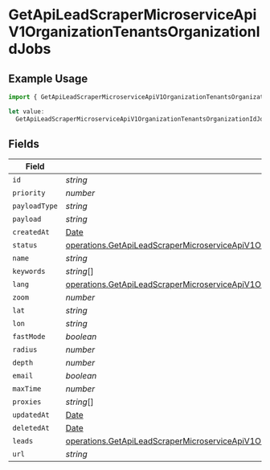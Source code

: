 # GetApiLeadScraperMicroserviceApiV1OrganizationTenantsOrganizationIdJobs

## Example Usage

```typescript
import { GetApiLeadScraperMicroserviceApiV1OrganizationTenantsOrganizationIdJobs } from "oppulence-backend-sdk/models/operations";

let value:
  GetApiLeadScraperMicroserviceApiV1OrganizationTenantsOrganizationIdJobs = {};
```

## Fields

| Field                                                                                                                                                                                                                                                                                  | Type                                                                                                                                                                                                                                                                                   | Required                                                                                                                                                                                                                                                                               | Description                                                                                                                                                                                                                                                                            |
| -------------------------------------------------------------------------------------------------------------------------------------------------------------------------------------------------------------------------------------------------------------------------------------- | -------------------------------------------------------------------------------------------------------------------------------------------------------------------------------------------------------------------------------------------------------------------------------------- | -------------------------------------------------------------------------------------------------------------------------------------------------------------------------------------------------------------------------------------------------------------------------------------- | -------------------------------------------------------------------------------------------------------------------------------------------------------------------------------------------------------------------------------------------------------------------------------------- |
| `id`                                                                                                                                                                                                                                                                                   | *string*                                                                                                                                                                                                                                                                               | :heavy_minus_sign:                                                                                                                                                                                                                                                                     | N/A                                                                                                                                                                                                                                                                                    |
| `priority`                                                                                                                                                                                                                                                                             | *number*                                                                                                                                                                                                                                                                               | :heavy_minus_sign:                                                                                                                                                                                                                                                                     | N/A                                                                                                                                                                                                                                                                                    |
| `payloadType`                                                                                                                                                                                                                                                                          | *string*                                                                                                                                                                                                                                                                               | :heavy_minus_sign:                                                                                                                                                                                                                                                                     | N/A                                                                                                                                                                                                                                                                                    |
| `payload`                                                                                                                                                                                                                                                                              | *string*                                                                                                                                                                                                                                                                               | :heavy_minus_sign:                                                                                                                                                                                                                                                                     | N/A                                                                                                                                                                                                                                                                                    |
| `createdAt`                                                                                                                                                                                                                                                                            | [Date](https://developer.mozilla.org/en-US/docs/Web/JavaScript/Reference/Global_Objects/Date)                                                                                                                                                                                          | :heavy_minus_sign:                                                                                                                                                                                                                                                                     | N/A                                                                                                                                                                                                                                                                                    |
| `status`                                                                                                                                                                                                                                                                               | [operations.GetApiLeadScraperMicroserviceApiV1OrganizationTenantsOrganizationIdTenantsResponse200ApplicationJSONResponseBodyStatus](../../models/operations/getapileadscrapermicroserviceapiv1organizationtenantsorganizationidtenantsresponse200applicationjsonresponsebodystatus.md) | :heavy_minus_sign:                                                                                                                                                                                                                                                                     | N/A                                                                                                                                                                                                                                                                                    |
| `name`                                                                                                                                                                                                                                                                                 | *string*                                                                                                                                                                                                                                                                               | :heavy_minus_sign:                                                                                                                                                                                                                                                                     | N/A                                                                                                                                                                                                                                                                                    |
| `keywords`                                                                                                                                                                                                                                                                             | *string*[]                                                                                                                                                                                                                                                                             | :heavy_minus_sign:                                                                                                                                                                                                                                                                     | N/A                                                                                                                                                                                                                                                                                    |
| `lang`                                                                                                                                                                                                                                                                                 | [operations.GetApiLeadScraperMicroserviceApiV1OrganizationTenantsOrganizationIdTenantsLang](../../models/operations/getapileadscrapermicroserviceapiv1organizationtenantsorganizationidtenantslang.md)                                                                                 | :heavy_minus_sign:                                                                                                                                                                                                                                                                     | N/A                                                                                                                                                                                                                                                                                    |
| `zoom`                                                                                                                                                                                                                                                                                 | *number*                                                                                                                                                                                                                                                                               | :heavy_minus_sign:                                                                                                                                                                                                                                                                     | N/A                                                                                                                                                                                                                                                                                    |
| `lat`                                                                                                                                                                                                                                                                                  | *string*                                                                                                                                                                                                                                                                               | :heavy_minus_sign:                                                                                                                                                                                                                                                                     | N/A                                                                                                                                                                                                                                                                                    |
| `lon`                                                                                                                                                                                                                                                                                  | *string*                                                                                                                                                                                                                                                                               | :heavy_minus_sign:                                                                                                                                                                                                                                                                     | N/A                                                                                                                                                                                                                                                                                    |
| `fastMode`                                                                                                                                                                                                                                                                             | *boolean*                                                                                                                                                                                                                                                                              | :heavy_minus_sign:                                                                                                                                                                                                                                                                     | N/A                                                                                                                                                                                                                                                                                    |
| `radius`                                                                                                                                                                                                                                                                               | *number*                                                                                                                                                                                                                                                                               | :heavy_minus_sign:                                                                                                                                                                                                                                                                     | N/A                                                                                                                                                                                                                                                                                    |
| `depth`                                                                                                                                                                                                                                                                                | *number*                                                                                                                                                                                                                                                                               | :heavy_minus_sign:                                                                                                                                                                                                                                                                     | N/A                                                                                                                                                                                                                                                                                    |
| `email`                                                                                                                                                                                                                                                                                | *boolean*                                                                                                                                                                                                                                                                              | :heavy_minus_sign:                                                                                                                                                                                                                                                                     | N/A                                                                                                                                                                                                                                                                                    |
| `maxTime`                                                                                                                                                                                                                                                                              | *number*                                                                                                                                                                                                                                                                               | :heavy_minus_sign:                                                                                                                                                                                                                                                                     | N/A                                                                                                                                                                                                                                                                                    |
| `proxies`                                                                                                                                                                                                                                                                              | *string*[]                                                                                                                                                                                                                                                                             | :heavy_minus_sign:                                                                                                                                                                                                                                                                     | N/A                                                                                                                                                                                                                                                                                    |
| `updatedAt`                                                                                                                                                                                                                                                                            | [Date](https://developer.mozilla.org/en-US/docs/Web/JavaScript/Reference/Global_Objects/Date)                                                                                                                                                                                          | :heavy_minus_sign:                                                                                                                                                                                                                                                                     | N/A                                                                                                                                                                                                                                                                                    |
| `deletedAt`                                                                                                                                                                                                                                                                            | [Date](https://developer.mozilla.org/en-US/docs/Web/JavaScript/Reference/Global_Objects/Date)                                                                                                                                                                                          | :heavy_minus_sign:                                                                                                                                                                                                                                                                     | N/A                                                                                                                                                                                                                                                                                    |
| `leads`                                                                                                                                                                                                                                                                                | [operations.GetApiLeadScraperMicroserviceApiV1OrganizationTenantsOrganizationIdTenantsLeads](../../models/operations/getapileadscrapermicroserviceapiv1organizationtenantsorganizationidtenantsleads.md)[]                                                                             | :heavy_minus_sign:                                                                                                                                                                                                                                                                     | N/A                                                                                                                                                                                                                                                                                    |
| `url`                                                                                                                                                                                                                                                                                  | *string*                                                                                                                                                                                                                                                                               | :heavy_minus_sign:                                                                                                                                                                                                                                                                     | N/A                                                                                                                                                                                                                                                                                    |